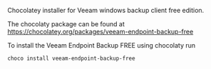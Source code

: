 Chocolatey installer for Veeam windows backup client free edition.

The chocolaty package can be found at https://chocolatey.org/packages/veeam-endpoint-backup-free

To install the Veeam Endpoint Backup FREE using chocolaty run

```Bash
choco install veeam-endpoint-backup-free
```
